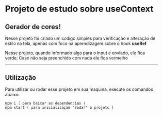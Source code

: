 # Projeto de estudo sobre useContext

## Gerador de cores!
<p> Nesse projeto foi criado um codigo simples para verificação e alteração de estilo na tela, apenas com foco na aprendizagem sobre o hook <strong>useRef</strong></p>
<p>Nesse projeto, quando informado algo para o input e enviado, ele fica verde; Caso não seja preenchido com nada ele fica vermelho</p>

---
## Utilização
<p> Para utilizar ou rodar esse projeto em sua maquina, execute os comandos abaixo: </p>
    
    npm i ( para baixar as dependencias )  
    npm start ( para inicialização "rodar" o projeto )

